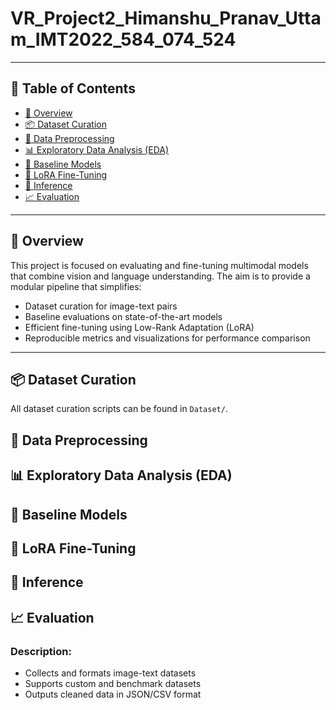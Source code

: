 # VR_Project2_Himanshu_Pranav_Uttam_IMT2022_584_074_524

---

## 📌 Table of Contents

- [🚀 Overview](#-overview)
- [📦 Dataset Curation](#-dataset-curation)
- [🧼 Data Preprocessing](#-data-preprocessing)
- [📊 Exploratory Data Analysis (EDA)](#-exploratory-data-analysis-eda)
- [🏁 Baseline Models](#-baseline-models)
- [🔧 LoRA Fine-Tuning](#-lora-fine-tuning)
- [🔎 Inference](#-inference)
- [📈 Evaluation](#-evaluation)


---

## 🚀 Overview

This project is focused on evaluating and fine-tuning multimodal models that combine vision and language understanding. The aim is to provide a modular pipeline that simplifies:
- Dataset curation for image-text pairs
- Baseline evaluations on state-of-the-art models
- Efficient fine-tuning using Low-Rank Adaptation (LoRA)
- Reproducible metrics and visualizations for performance comparison

---

## 📦 Dataset Curation

All dataset curation scripts can be found in `Dataset/`.

## 🧼 Data Preprocessing
## 📊 Exploratory Data Analysis (EDA)
## 🏁 Baseline Models
## 🔧 LoRA Fine-Tuning
## 🔎 Inference
## 📈 Evaluation


### Description:
- Collects and formats image-text datasets
- Supports custom and benchmark datasets
- Outputs cleaned data in JSON/CSV format



